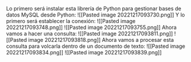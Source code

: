 Lo primero será instalar esta librería de Python para gestionar bases de datos MySQL desde Python:
![[Pasted image 20221217093730.png]]
Y lo primero será establecer la conexión:
![[Pasted image 20221217093748.png]]
![[Pasted image 20221217093755.png]]
Ahora vamos a hacer una consulta:
![[Pasted image 20221217093811.png]]
![[Pasted image 20221217093818.png]]
Ahora vamos a procesar esta consulta para volcarla dentro de un documento de texto:
![[Pasted image 20221217093834.png]]
![[Pasted image 20221217093839.png]]
